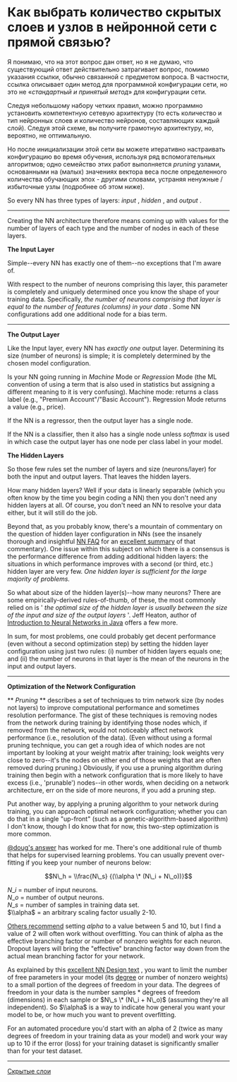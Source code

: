 # Как выбрать количество скрытых слоев и узлов в нейронной сети с прямой связью?

Я понимаю, что на этот вопрос дан ответ, но я не думаю, что существующий ответ действительно затрагивает вопрос, помимо указания ссылки, обычно связанной с предметом вопроса. В частности, ссылка описывает один метод для программной конфигурации сети, но это не «_стандартный и принятый метод_» для конфигурации сети.

Следуя небольшому набору четких правил, можно программно установить компетентную сетевую архитектуру (то есть количество и тип нейронных слоев и количество нейронов, составляющих каждый слой). Следуя этой схеме, вы получите грамотную архитектуру, но, вероятно, не оптимальную.

Но после инициализации этой сети вы можете итеративно настраивать конфигурацию во время обучения, используя ряд вспомогательных алгоритмов; одно семейство этих работ выполняется _pruning_ узлами, основанными на (малых) значениях вектора веса после определенного количества обучающих эпох - другими словами, устраняя ненужные / избыточные узлы (подробнее об этом ниже).

So every NN has three types of layers: _input_ , _hidden_ , and _output_ .

* * *

Creating the NN architecture therefore means coming up with values for the number of layers of each type and the number of nodes in each of these layers.

 **The Input Layer** 

Simple--every NN has exactly one of them--no exceptions that I'm aware of.

With respect to the number of neurons comprising this layer, this parameter is completely and uniquely determined once you know the shape of your training data. Specifically, _the number of neurons comprising that layer is equal to the number of features (columns) in your data_ . Some NN configurations add one additional node for a bias term.

* * *

 **The Output Layer** 

Like the Input layer, every NN has _exactly one_ output layer. Determining its size (number of neurons) is simple; it is completely determined by the chosen model configuration.

Is your NN going running in _Machine_ Mode or _Regression_ Mode (the ML convention of using a term that is also used in statistics but assigning a different meaning to it is very confusing). Machine mode: returns a class label (e.g., "Premium Account"/"Basic Account"). Regression Mode returns a value (e.g., price).

If the NN is a regressor, then the output layer has a single node.

If the NN is a classifier, then it also has a single node unless _softmax_ is used in which case the output layer has one node per class label in your model.

 **The Hidden Layers** 

So those few rules set the number of layers and size (neurons/layer) for both the input and output layers. That leaves the hidden layers.

How many hidden layers? Well if your data is linearly separable (which you often know by the time you begin coding a NN) then you don't need any hidden layers at all. Of course, you don't need an NN to resolve your data either, but it will still do the job.

Beyond that, as you probably know, there's a mountain of commentary on the question of hidden layer configuration in NNs (see the insanely thorough and insightful [NN FAQ](http://www.faqs.org/faqs/ai-faq/neural-nets/part1/preamble.html) for an [excellent summary](http://www.faqs.org/faqs/ai-faq/neural-nets/part1/preamble.html) of that commentary). One issue within this subject on which there is a consensus is the performance difference from adding additional hidden layers: the situations in which performance improves with a second (or third, etc.) hidden layer are very few. _One hidden layer is sufficient for the large majority of problems._ 

So what about size of the hidden layer(s)--how many neurons? There are some empirically-derived rules-of-thumb, of these, the most commonly relied on is ' _the optimal size of the hidden layer is usually between the size of the input and size of the output layers_ '. Jeff Heaton, author of [Introduction to Neural Networks in Java](https://www.heatonresearch.com/book/) offers a few more.

In sum, for most problems, one could probably get decent performance (even without a second optimization step) by setting the hidden layer configuration using just two rules: (i) number of hidden layers equals one; and (ii) the number of neurons in that layer is the mean of the neurons in the input and output layers.

* * *

 **Optimization of the Network Configuration** 

 ** _Pruning_ ** describes a set of techniques to trim network size (by nodes not layers) to improve computational performance and sometimes resolution performance. The gist of these techniques is removing nodes from the network during training by identifying those nodes which, if removed from the network, would not noticeably affect network performance (i.e., resolution of the data). (Even without using a formal pruning technique, you can get a rough idea of which nodes are not important by looking at your weight matrix after training; look weights very close to zero--it's the nodes on either end of those weights that are often removed during pruning.) Obviously, if you use a pruning algorithm during training then begin with a network configuration that is more likely to have excess (i.e., 'prunable') nodes--in other words, when deciding on a network architecture, err on the side of more neurons, if you add a pruning step.

Put another way, by applying a pruning algorithm to your network during training, you can approach optimal network configuration; whether you can do that in a single "up-front" (such as a genetic-algorithm-based algorithm) I don't know, though I do know that for now, this two-step optimization is more common.

 [@doug's answer](https://stats.stackexchange.com/a/1097/15974) has worked for me. There's one additional rule of thumb that helps for supervised learning problems. You can usually prevent over-fitting if you keep your number of neurons below:

 $$N\_h = \\frac{N\_s} {(\\alpha \* (N\_i + N\_o))}$$ 

 $N\_i$ \= number of input neurons.  
 $N\_o$ \= number of output neurons.  
 $N\_s$ \= number of samples in training data set.  
 $\\alpha$ \= an arbitrary scaling factor usually 2-10.

 [Others recommend](http://www.solver.com/training-artificial-neural-network-intro) setting $alpha$ to a value between 5 and 10, but I find a value of 2 will often work without overfitting. You can think of alpha as the effective branching factor or number of nonzero weights for each neuron. Dropout layers will bring the "effective" branching factor way down from the actual mean branching factor for your network.

As explained by this [excellent NN Design text](http://hagan.okstate.edu/NNDesign.pdf#page=469) , you want to limit the number of free parameters in your model (its [degree](https://stats.stackexchange.com/q/57027/15974) or number of nonzero weights) to a small portion of the degrees of freedom in your data. The degrees of freedom in your data is the number samples \* degrees of freedom (dimensions) in each sample or $N\_s \* (N\_i + N\_o)$ (assuming they're all independent). So $\\alpha$ is a way to indicate how general you want your model to be, or how much you want to prevent overfitting.

For an automated procedure you'd start with an alpha of 2 (twice as many degrees of freedom in your training data as your model) and work your way up to 10 if the error (loss) for your training dataset is significantly smaller than for your test dataset.

**********
[Скрытые слои](/tags/%D0%A1%D0%BA%D1%80%D1%8B%D1%82%D1%8B%D0%B5%20%D1%81%D0%BB%D0%BE%D0%B8.md)
